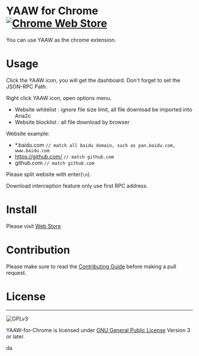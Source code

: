 # YAAW for Chrome [![Chrome Web Store](https://img.shields.io/chrome-web-store/v/dennnbdlpgjgbcjfgaohdahloollfgoc.svg)](https://chrome.google.com/webstore/detail/yaaw-for-chrome/dennnbdlpgjgbcjfgaohdahloollfgoc)

You can use YAAW as the chrome extension.

# Usage

Click the YAAW icon, you will get the dashboard. Don't forget to set the JSON-RPC Path.

Right click YAAW icon, open options menu.

- Website whitelist : ignore file size limit, all file download be imported into Aria2c
- Website blocklist : all file download by browser

Website example:

- \*.baidu.com `// match all baidu domain, such as pan.baidu.com, www.baidu.com`
- https://github.com/ `// match github.com`
- github.com `// match github.com`

Please split website with enter(`\n`).

Download interception feature only use first RPC address.

# Install

Please visit [Web Store](https://chrome.google.com/webstore/detail/yaaw-for-chrome/dennnbdlpgjgbcjfgaohdahloollfgoc)

# Contribution

Please make sure to read the [Contributing Guide](https://github.com/acgotaku/YAAW-for-Chrome/blob/master/.github/CONTRIBUTING.md) before making a pull request.

# License

---

![GPLv3](https://www.gnu.org/graphics/gplv3-127x51.png)

YAAW-for-Chrome is licensed under [GNU General Public License](https://www.gnu.org/licenses/gpl.html) Version 3 or later.


da
